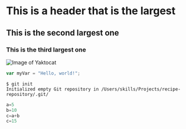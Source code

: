 # This is a header that is the largest
## This is the second largest one
### This is the third largest one
![Image of Yaktocat](https://octodex.github.com/images/yaktocat.png)
``` javascript
var myVar = "Hello, world!";
```
```
$ git init
Initialized empty Git repository in /Users/skills/Projects/recipe-repository/.git/
```
``` python
a=5
b=10
c=a+b
c=15
```
